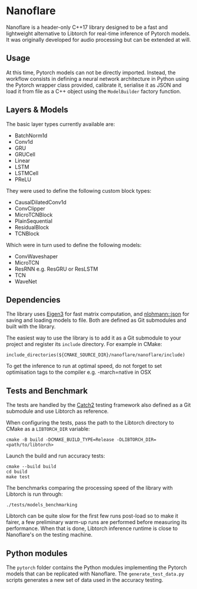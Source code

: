 # Nanoflare

Nanoflare is a header-only C++17 library designed to be a fast and lightweight alternative to Libtorch for real-time inference of Pytorch models. It was originally developed for audio processing but can be extended at will.

## Usage

At this time, Pytorch models can not be directly imported. Instead, the workflow consists in defining a neural network architecture in Python using the Pytorch wrapper class provided, calibrate it, serialise it as JSON and load it from file as a C++ object using the `ModelBuilder` factory function.

## Layers & Models

The basic layer types currently available are:

* BatchNorm1d
* Conv1d
* GRU
* GRUCell
* Linear
* LSTM
* LSTMCell
* PReLU

They were used to define the following custom block types:

* CausalDilatedConv1d
* ConvClipper
* MicroTCNBlock
* PlainSequential
* ResidualBlock
* TCNBlock

Which were in turn used to define the following models:

* ConvWaveshaper
* MicroTCN
* ResRNN e.g. ResGRU or ResLSTM
* TCN
* WaveNet

## Dependencies

The library uses [Eigen3](https://gitlab.com/libeigen/eigen.git) for fast matrix computation, and [nlohmann::json](https://github.com/nlohmann/json.git) for saving and loading models to file. Both are defined as Git submodules and built with the library.

The easiest way to use the library is to add it as a Git submodule to your project and register its `include` directory. For example in CMake:

```
include_directories(${CMAKE_SOURCE_DIR}/nanoflare/nanoflare/include)
```

To get the inference to run at optimal speed, do not forget to set optimisation tags to the compiler e.g. -march=native in OSX

## Tests and Benchmark

The tests are handled by the [Catch2](https://github.com/catchorg/Catch2.git) testing framework also defined as a Git submodule and use Libtorch as reference.

When configuring the tests, pass the path to the Libtorch directory to CMake as a `LIBTORCH_DIR` variable:

```
cmake -B build -DCMAKE_BUILD_TYPE=Release -DLIBTORCH_DIR=<path/to/libtorch>
```

Launch the build and run accuracy tests:

```
cmake --build build
cd build
make test
```

The benchmarks comparing the processing speed of the library with Libtorch is run through:

```
./tests/models_benchmarking
```

Libtorch can be quite slow for the first few runs post-load so to make it fairer, a few preliminary warm-up runs are performed before measuring its performance. When that is done, Libtorch inference runtime is close to Nanoflare's on the testing machine.

## Python  modules

The `pytorch` folder contains the Python modules implementing the Pytorch models that can be replicated with Nanoflare. The `generate_test_data.py` scripts generates a new set of data used in the accuracy testing.